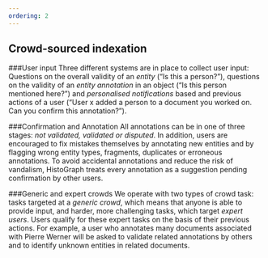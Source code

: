 ```yaml
---
ordering: 2
---
```

## Crowd-sourced indexation

###User input
Three different systems are in place to collect user input: Questions on the overall validity of an *entity* (“Is this a person?”), questions on the validity of an *entity annotation* in an object (“Is this person mentioned here?”) and *personalised notifications* based and previous actions of a user (“User x added a person to a document you worked on. Can you confirm this annotation?”). 

###Confirmation and Annotation 
All annotations can be in one of three stages: *not validated, validated or disputed*. In addition, users are encouraged to fix mistakes themselves by annotating new entities and by flagging wrong entity types, fragments, duplicates or erroneous annotations. To avoid accidental annotations and reduce the risk of vandalism, HistoGraph treats every annotation as a suggestion pending confirmation by other users.

###Generic and expert crowds
We operate with two types of crowd task: tasks targeted at a *generic crowd*, which means that anyone is able to provide input, and harder, more challenging tasks, which target *expert users*. Users qualify for these expert tasks on the basis of their previous actions. For example, a user who annotates many documents associated with Pierre Werner will be asked to validate related annotations by others and to identify unknown entities in related documents.
